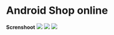 # Android Shop online
 <b>Screnshoot</b>
<img src="https://github.com/AnvarbekQuvanqov/AndroidShop2/blob/master/screnshoots/img1.jpg">
<img src="https://github.com/AnvarbekQuvanqov/AndroidShop2/blob/master/screnshoots/img2.jpg">
<img src="https://github.com/AnvarbekQuvanqov/AndroidShop2/blob/master/screnshoots/img3.jpg">
